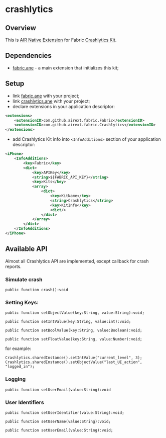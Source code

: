 # crashlytics

## Overview
This is [AIR Native Extension](http://www.adobe.com/devnet/air/native-extensions-for-air.html) for Fabric [Crashlytics Kit](https://dev.twitter.com/crashlytics/overview).

## Dependencies
* [fabric.ane](https://github.com/airext/fabric/tree/master/fabric) - a main extension that initializes this kit;

## Setup
* link [fabric.ane](https://github.com/airext/fabric/tree/master/bin/fabric.ane) with your project;
* link [crashlytics.ane](https://github.com/airext/fabric/tree/master/bin/crashlytics.ane) with your project;
* declare extensions in your application descriptor:
```xml
<extensions> 
    <extensionID>com.github.airext.fabric.Fabric</extensionID>
    <extensionID>com.github.airext.fabric.Crashlytics</extensionID>
</extensions>
```
* add Crashlytics Kit info into `<InfoAdditions>` section of your application descriptor:
```xml
<iPhone>
    <InfoAdditions>
        <key>Fabric</key>
        <dict>
            <key>APIKey</key>
            <string>${FABRIC_API_KEY}</string>
            <key>Kits</key>
            <array>
                <dict>
                    <key>KitName</key>
                    <string>Crashlytics</string>
                    <key>KitInfo</key>
                    <dict/>
                </dict>
            </array>
        </dict>
    </InfoAdditions>
</iPhone>
```

## Available API
Almost all Crashlytics API are implemented, except callback for crash reports.

### Simulate crash
```as3
public function crash():void
```

### Setting Keys:
```as3
public function setObjectValue(key:String, value:String):void;

public function setIntValue(key:String, value:int):void;

public function setBoolValue(key:String, value:Boolean):void;

public function setFloatValue(key:String, value:Number):void;
```
for example:
```as3
Crashlytics.sharedInstance().setIntValue("current_level", 3);
Crashlytics.sharedInstance().setObjectValue("last_UI_action", "logged_in");
```

### Logging
```as3
public function setUserEmail(value:String):void
```

### User Identifiers
```as3
public function setUserIdentifier(value:String):void;

public function setUserName(value:String):void;

public function setUserEmail(value:String):void;
```
